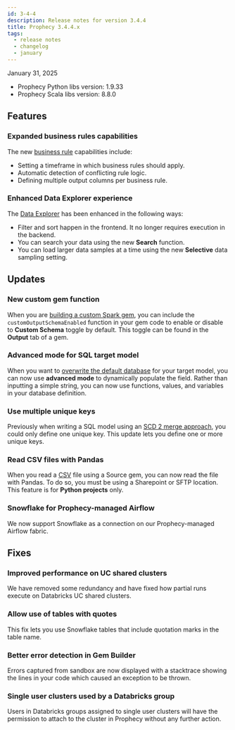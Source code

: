 ```yaml
---
id: 3-4-4
description: Release notes for version 3.4.4
title: Prophecy 3.4.4.x
tags:
  - release notes
  - changelog
  - january
---
```


January 31, 2025

- Prophecy Python libs version: 1.9.33
- Prophecy Scala libs version: 8.8.0

## Features

### Expanded business rules capabilities

The new [business rule](docs/Spark/functions/business-rules-engine/business-rules-engine.md) capabilities include:

- Setting a timeframe in which business rules should apply.
- Automatic detection of conflicting rule logic.
- Defining multiple output columns per business rule.

### Enhanced Data Explorer experience

The [Data Explorer](docs/Spark/execution/data-explorer.md) has been enhanced in the following ways:

- Filter and sort happen in the frontend. It no longer requires execution in the backend.
- You can search your data using the new **Search** function.
- You can load larger data samples at a time using the new **Selective** data sampling setting.

## Updates

### New custom gem function

When you are [building a custom Spark gem](docs/extensibility/gem-builder/gem-builder-reference.md), you can include the `customOutputSchemaEnabled` function in your gem code to enable or disable to **Custom Schema** toggle by default. This toggle can be found in the **Output** tab of a gem.

### Advanced mode for SQL target model

When you want to [overwrite the default database](docs/SQL/gems/target-models/location.md) for your target model, you can now use **advanced mode** to dynamically populate the field. Rather than inputting a simple string, you can now use functions, values, and variables in your database definition.

### Use multiple unique keys

Previously when writing a SQL model using an [SCD 2 merge approach](/SQL/gems/target-models/write-options#merge-approach), you could only define one unique key. This update lets you define one or more unique keys.

### Read CSV files with Pandas

When you read a [CSV](docs/Spark/gems/source-target/file/csv.md) file using a Source gem, you can now read the file with Pandas. To do so, you must be using a Sharepoint or SFTP location. This feature is for **Python projects** only.

### Snowflake for Prophecy-managed Airflow

We now support Snowflake as a connection on our Prophecy-managed Airflow fabric.

## Fixes

### Improved performance on UC shared clusters

We have removed some redundancy and have fixed how partial runs execute on Databricks UC shared clusters.

### Allow use of tables with quotes

This fix lets you use Snowflake tables that include quotation marks in the table name.

### Better error detection in Gem Builder

Errors captured from sandbox are now displayed with a stacktrace showing the lines in your code which caused an exception to be thrown.

### Single user clusters used by a Databricks group

Users in Databricks groups assigned to single user clusters will have the permission to attach to the cluster in Prophecy without any further action.
